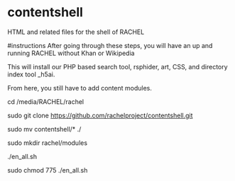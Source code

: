 # contentshell
HTML and related files for the shell of RACHEL

#instructions
After going through these steps, you will have an up and running RACHEL without Khan or Wikipedia

This will install our PHP based search tool, rsphider, art, CSS, and directory index tool _h5ai.

From here, you still have to add content modules.

cd /media/RACHEL/rachel

sudo git clone https://github.com/rachelproject/contentshell.git

sudo mv contentshell/* ./

sudo mkdir rachel/modules

./en_all.sh

sudo chmod 775 ./en_all.sh
